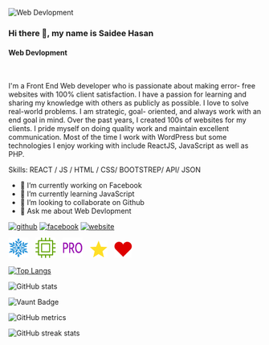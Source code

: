 
![Web Devlopment](https://scontent.fdac2-2.fna.fbcdn.net/v/t39.30808-6/410779511_324797523724636_6722309184673951976_n.png?_nc_cat=102&ccb=1-7&_nc_sid=783fdb&_nc_eui2=AeEu0IA7fae5EkfH_xqOW-6po6SATQVaNHCjpIBNBVo0cMbcaL8WlE65UsdbgITDSGC116l2L5M5FDng17DyPfML&_nc_ohc=i9J8fbK8-7EAX84Tq0G&_nc_ht=scontent.fdac2-2.fna&oh=00_AfBMGW6QqZix0zJqJtqgeMW2ygNYCn2wb_LqfjPPygGK3w&oe=6587E5CA)

### Hi there 👋, my name is Saidee Hasan
#### Web Devlopment

﻿

I'm a Front End Web developer who is passionate about making error- free websites with 100% client satisfaction. I have a passion for learning and sharing my knowledge with others as publicly as possible. I love to solve real-world problems. I am strategic, goal- oriented, and always work with an end goal in mind. Over the past years, I created 100s of websites for my clients. I pride myself on doing quality work and maintain excellent communication. Most of the time I work with WordPress but some technologies I enjoy working with include ReactJS, JavaScript as well as PHP.

Skills:  REACT / JS / HTML / CSS/ BOOTSTREP/ API/ JSON

- 🔭 I’m currently working on Facebook 
- 🌱 I’m currently learning JavaScript 
- 👯 I’m looking to collaborate on Github 
- 💬 Ask me about Web Devlopment 


[<img src='https://cdn.jsdelivr.net/npm/simple-icons@3.0.1/icons/github.svg' alt='github' height='40'>](https://github.com/https://saideehasan-coding.github.io/temperature-hot-master/)  [<img src='https://cdn.jsdelivr.net/npm/simple-icons@3.0.1/icons/facebook.svg' alt='facebook' height='40'>](https://www.facebook.com/SaideeHasan)  [<img src='https://cdn.jsdelivr.net/npm/simple-icons@3.0.1/icons/icloud.svg' alt='website' height='40'>](https://saideehasan-coding.github.io/website-master/)  

<a href='https://archiveprogram.github.com/'><img src='https://raw.githubusercontent.com/acervenky/animated-github-badges/master/assets/acbadge.gif' width='40' height='40'></a> <a href='https://docs.github.com/en/developers'><img src='https://raw.githubusercontent.com/acervenky/animated-github-badges/master/assets/devbadge.gif' width='40' height='40'></a> <a href='https://github.com/pricing'><img src='https://raw.githubusercontent.com/acervenky/animated-github-badges/master/assets/pro.gif' width='40' height='40'></a> <a href='https://stars.github.com/'><img src='https://raw.githubusercontent.com/acervenky/animated-github-badges/master/assets/starbadge.gif' width='35' height='35'></a> <a href='https://docs.github.com/en/github/supporting-the-open-source-community-with-github-sponsors'><img src='https://raw.githubusercontent.com/acervenky/animated-github-badges/master/assets/sponsorbadge.gif' width='35' height='35'></a> 

[![Top Langs](https://github-readme-stats.vercel.app/api/top-langs/?username=https://saideehasan-coding.github.io/temperature-hot-master/)](https://github.com/anuraghazra/github-readme-stats)

![GitHub stats](https://github.com/saideehasan-coding)  

![Vaunt Badge](https://api.vaunt.dev/v1/github/entities/https://saideehasan-coding.github.io/temperature-hot-master//contributions?format=svg&private=false)  

![GitHub metrics](https://metrics.lecoq.io/https://saideehasan-coding.github.io/temperature-hot-master/)  

![GitHub streak stats](https://streak-stats.demolab.com/?user=https://saideehasan-coding.github.io/temperature-hot-master/)  

